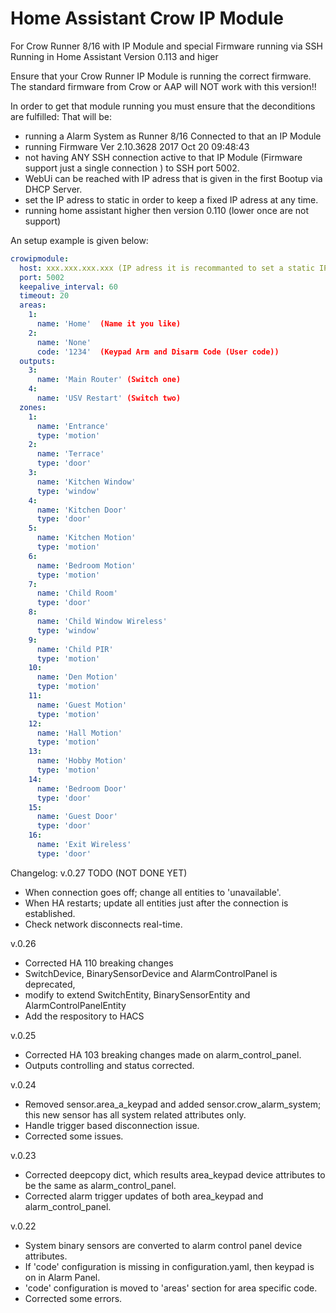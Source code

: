 # Home Assistant Crow IP Module
For Crow Runner 8/16 with IP Module and special Firmware running via SSH
Running in Home Assistant Version 0.113 and higer

Ensure that your Crow Runner IP Module is running the correct firmware.
The standard firmware from Crow or AAP will NOT work with this version!!

In order to get that module running you must ensure that the deconditions are fulfilled:
That will be: 
- running a Alarm System as Runner 8/16 Connected to that an IP Module 
- running Firmware Ver 2.10.3628 2017 Oct 20 09:48:43 
- not having ANY SSH connection active to that IP Module (Firmware support just a single connection ) to SSH port 5002. 
- WebUi can be reached with IP adress that is given in the first Bootup via DHCP Server.
- set the IP adress to static in order to keep a fixed IP adress at any time.
- running home assistant higher then version 0.110 (lower once are not support)

An setup example is given below:

```yaml
crowipmodule:
  host: xxx.xxx.xxx.xxx (IP adress it is recommanted to set a static IP adress e.g. 192.168.100.40)
  port: 5002
  keepalive_interval: 60
  timeout: 20
  areas:
    1:
      name: 'Home'  (Name it you like)
    2:
      name: 'None'
      code: '1234'  (Keypad Arm and Disarm Code (User code))
  outputs:
    3:
      name: 'Main Router' (Switch one)
    4:
      name: 'USV Restart' (Switch two)
  zones:
    1:
      name: 'Entrance'
      type: 'motion'
    2:
      name: 'Terrace'
      type: 'door'
    3:
      name: 'Kitchen Window'
      type: 'window'
    4:
      name: 'Kitchen Door'
      type: 'door'
    5:
      name: 'Kitchen Motion'
      type: 'motion'
    6:
      name: 'Bedroom Motion'
      type: 'motion'
    7:
      name: 'Child Room'
      type: 'door'
    8:
      name: 'Child Window Wireless'
      type: 'window'
    9:
      name: 'Child PIR'
      type: 'motion'
    10:
      name: 'Den Motion'
      type: 'motion'
    11:
      name: 'Guest Motion'
      type: 'motion'
    12:
      name: 'Hall Motion'
      type: 'motion'
    13:
      name: 'Hobby Motion'
      type: 'motion'
    14:
      name: 'Bedroom Door'
      type: 'door'
    15:
      name: 'Guest Door'
      type: 'door'
    16:
      name: 'Exit Wireless'
      type: 'door'
```



Changelog:
v.0.27 TODO (NOT DONE YET)
- When connection goes off; change all entities to 'unavailable'.
- When HA restarts; update all entities just after the connection is established.
- Check network disconnects real-time.

v.0.26
- Corrected HA 110 breaking changes
- SwitchDevice, BinarySensorDevice and AlarmControlPanel is deprecated, 
- modify to extend SwitchEntity, BinarySensorEntity and AlarmControlPanelEntity
- Add the respository to HACS

v.0.25
- Corrected HA 103 breaking changes made on alarm_control_panel.
- Outputs controlling and status corrected.

v.0.24
- Removed sensor.area_a_keypad and added sensor.crow_alarm_system; this new sensor has all system related attributes only.
- Handle trigger based disconnection issue.
- Corrected some issues.

v.0.23
- Corrected deepcopy dict, which results area_keypad device attributes to be the same as alarm_control_panel.
- Corrected alarm trigger updates of both area_keypad and alarm_control_panel.

v.0.22
- System binary sensors are converted to alarm control panel device attributes.
- If 'code' configuration is missing in configuration.yaml, then keypad is on in Alarm Panel.
- 'code' configuration is moved to 'areas' section for area specific code.
- Corrected some errors.

